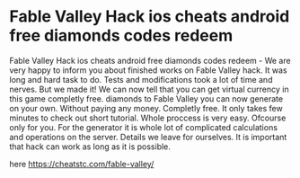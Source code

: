 # Fable Valley Hack ios cheats android free diamonds codes redeem

Fable Valley Hack ios cheats android free diamonds codes redeem - We are very happy to inform you about finished works on Fable Valley hack.
It was long and hard task to do. Tests and modifications took a lot of time and nerves. But we made it! We can now tell that you can get virtual currency in this game completly free.
diamonds to Fable Valley you can now generate on your own. Without paying any money. Completly free. It only takes few minutes to check out short tutorial.
Whole proccess is very easy. Ofcourse only for you. For the generator it is whole lot of complicated calculations and operations on the server. Details we leave for ourselves. 
It is important that hack can work as long as it is possible.

here https://cheatstc.com/fable-valley/

